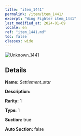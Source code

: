 ```yaml
---
title: "item_1441"
permalink: /item/item_1441/
excerpt: "Wing Fighter item_1441"
last_modified_at: 2024-01-09
locale: en
ref: "item_1441.md"
toc: false
classes: wide
---
```



 ![Unknown_1441](/images/item/Settlement_star_p.png)



## Details

 **Name:** *Settlement_star* 

 **Description:** 

 **Rarity:** 1 

 **Type:** 1 

 **Suction:** true 

 **Auto Suction:** false 


